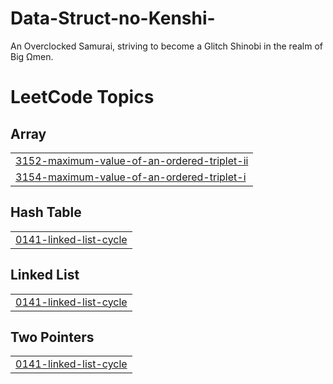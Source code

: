 # Data-Struct-no-Kenshi-
An Overclocked Samurai, striving to become a Glitch Shinobi in the realm of Big Ωmen.

<!---LeetCode Topics Start-->
# LeetCode Topics
## Array
|  |
| ------- |
| [3152-maximum-value-of-an-ordered-triplet-ii](https://github.com/gingerjabami/Ghost-in-the-Code/tree/master/3152-maximum-value-of-an-ordered-triplet-ii) |
| [3154-maximum-value-of-an-ordered-triplet-i](https://github.com/gingerjabami/Ghost-in-the-Code/tree/master/3154-maximum-value-of-an-ordered-triplet-i) |
## Hash Table
|  |
| ------- |
| [0141-linked-list-cycle](https://github.com/gingerjabami/Ghost-in-the-Code/tree/master/0141-linked-list-cycle) |
## Linked List
|  |
| ------- |
| [0141-linked-list-cycle](https://github.com/gingerjabami/Ghost-in-the-Code/tree/master/0141-linked-list-cycle) |
## Two Pointers
|  |
| ------- |
| [0141-linked-list-cycle](https://github.com/gingerjabami/Ghost-in-the-Code/tree/master/0141-linked-list-cycle) |
<!---LeetCode Topics End-->